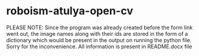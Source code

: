 # roboism-atulya-open-cv
PLEASE NOTE: Since the program was already created before the form link went out, the image names along with their ids are stored in the form of a dictionary which would be present in the output on running the python file. Sorry for the inconvenience.
All information is present in README.docx file
